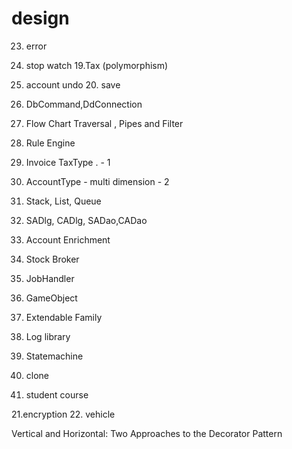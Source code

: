 # design
23. error
1. stop watch
  19.Tax (polymorphism)
2. account undo
     20. save
  
3. DbCommand,DdConnection
4. Flow Chart Traversal ,  Pipes and Filter
5. Rule Engine
6. Invoice TaxType .   - 1
7. AccountType - multi dimension - 2
8. Stack, List, Queue
9. SADlg, CADlg, SADao,CADao
10. Account Enrichment 
11. Stock Broker




12. JobHandler
13. GameObject 
14. Extendable Family
15. Log library
16. Statemachine
17. clone
18. student course


21.encryption
22. vehicle

Vertical and Horizontal: Two Approaches to the Decorator Pattern
